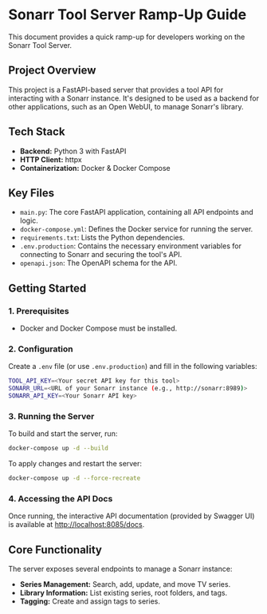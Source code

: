 # Sonarr Tool Server Ramp-Up Guide

This document provides a quick ramp-up for developers working on the Sonarr Tool Server.

## Project Overview

This project is a FastAPI-based server that provides a tool API for interacting with a Sonarr instance. It's designed to be used as a backend for other applications, such as an Open WebUI, to manage Sonarr's library.

## Tech Stack

*   **Backend:** Python 3 with FastAPI
*   **HTTP Client:** httpx
*   **Containerization:** Docker & Docker Compose

## Key Files

*   `main.py`: The core FastAPI application, containing all API endpoints and logic.
*   `docker-compose.yml`: Defines the Docker service for running the server.
*   `requirements.txt`: Lists the Python dependencies.
*   `.env.production`: Contains the necessary environment variables for connecting to Sonarr and securing the tool's API.
*   `openapi.json`: The OpenAPI schema for the API.

## Getting Started

### 1. Prerequisites

*   Docker and Docker Compose must be installed.

### 2. Configuration

Create a `.env` file (or use `.env.production`) and fill in the following variables:

```bash
TOOL_API_KEY=<Your secret API key for this tool>
SONARR_URL=<URL of your Sonarr instance (e.g., http://sonarr:8989)>
SONARR_API_KEY=<Your Sonarr API key>
```

### 3. Running the Server

To build and start the server, run:
```bash
docker-compose up -d --build
```

To apply changes and restart the server:
```bash
docker-compose up -d --force-recreate
```

### 4. Accessing the API Docs

Once running, the interactive API documentation (provided by Swagger UI) is available at [http://localhost:8085/docs](http://localhost:8085/docs).

## Core Functionality

The server exposes several endpoints to manage a Sonarr instance:

*   **Series Management:** Search, add, update, and move TV series.
*   **Library Information:** List existing series, root folders, and tags.
*   **Tagging:** Create and assign tags to series.
